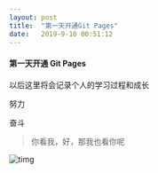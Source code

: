 ```yaml
---
layout: post
title:  "第一天开通Git Pages"
date:   2019-9-10 00:51:12
---
```

#### 第一天开通 Git Pages

   以后这里将会记录个人的学习过程和成长

   努力

   奋斗

> 你看我，好，那我也看你呢

![timg](edison.github.io//assets/images/timg.gif)